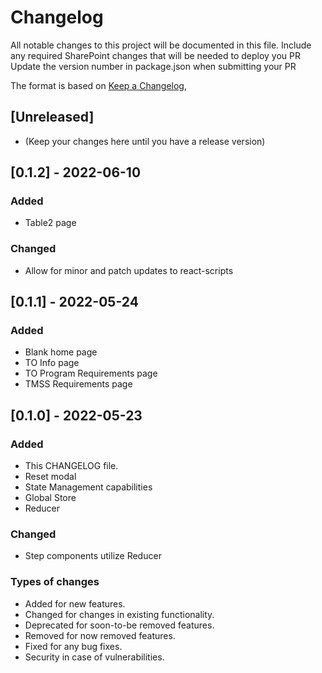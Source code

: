 # Changelog
All notable changes to this project will be documented in this file.
Include any required SharePoint changes that will be needed to deploy you PR
Update the version number in package.json when submitting your PR

The format is based on [Keep a Changelog](https://keepachangelog.com/en/1.0.0/),

## [Unreleased]
- (Keep your changes here until you have a release version)
## [0.1.2] - 2022-06-10
### Added
- Table2 page

### Changed
- Allow for minor and patch updates to react-scripts

## [0.1.1] - 2022-05-24
### Added
- Blank home page
- TO Info page
- TO Program Requirements page
- TMSS Requirements page

## [0.1.0] - 2022-05-23
### Added
- This CHANGELOG file.
- Reset modal
- State Management capabilities
 - Global Store
 - Reducer

### Changed
- Step components utilize Reducer


### Types of changes
- Added for new features.
- Changed for changes in existing functionality.
- Deprecated for soon-to-be removed features.
- Removed for now removed features.
- Fixed for any bug fixes.
- Security in case of vulnerabilities.
